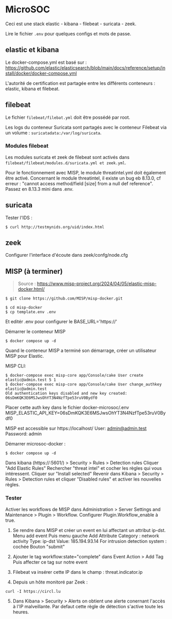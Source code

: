 # MicroSOC

Ceci est une stack elastic - kibana - filebeat - suricata - zeek.

Lire le fichier `.env` pour quelques configs et mots de passe.

## elastic et kibana

Le docker-compose.yml est basé sur :
https://github.com/elastic/elasticsearch/blob/main/docs/reference/setup/install/docker/docker-compose.yml

L'autorité de certification est partagée entre les différents conteneurs : elastic, kibana et filebeat.

## filebeat

Le fichier `filebeat/filebat.yml` doit être possédé par root.

Les logs du conteneur Suricata sont partagés avec le conteneur Filebeat via un volume :
`suricatadata:/var/log/suricata`.

### Modules filebeat
Les modules suricata et zeek de filebeat sont activés dans `filebeat/filebeat/modules.d/suricata.yml et zeek.yml`.

Pour le fonctionnement avec MISP, le module threatintel.yml doit également être activé.
Concernant le module threatintel, il existe un bug eb 8.13.0, cf erreur : "cannot access method/field [size] from a null def reference". Passez en 8.13.3 mini dans .env.



## suricata

Tester l'IDS : 
```
$ curl http://testmynids.org/uid/index.html
```

## zeek

Configurer l'interface d'écoute dans zeek/confg/node.cfg

## MISP (à terminer)

> Source : https://www.misp-project.org/2024/04/05/elastic-misp-docker.html/

```
$ git clone https://github.com/MISP/misp-docker.git
```

```
$ cd misp-docker
$ cp template.env .env
```
Et editér .env pour configurer le BASE_URL='https://<ip>'

Démarrer le conteneur MISP
```
$ docker compose up -d
```

Quand le conteneur MISP a terminé son démarrage, créer un utilisateur MISP pour Elastic.

MISP CLI:
```
$ docker-compose exec misp-core app/Console/cake User create elastic@admin.test 5 1
$ docker-compose exec misp-core app/Console/cake User change_authkey elastic@admin.test
Old authentication keys disabled and new key created: 06sDmKQK3E6MSJwsOhYT3N4NzfTpe53ruV0Bydf0
```

Placer cette auth key dans le fichier docker-microsoc/.env
MISP_ELASTIC_API_KEY=06sDmKQK3E6MSJwsOhYT3N4NzfTpe53ruV0Bydf0

MISP est accessible sur https://localhost/
User: admin@admin.test
Password: admin

Démarrer microsoc-docker :
```
$ docker compose up -d
```
Dans kibana (https://<ip>:5601/) > Security > Rules > Detection rules
Cliquer "Add Elastic Rules"
Rechercher "threat intel" et cocher les règles qui vous intéressent.
Cliquer sur "Install selected"
Revenir dans Kibana > Security > Rules > Detection rules et cliquer "Disabled rules" et activer les nouvelles règles.

### Tester

Activer les workflows de MISP dans Administration > Server Settings and Maintenance > Plugin > Workflow. Configurer Plugin.Workflow_enable à true.
1. Se rendre dans MISP et créer un event en lui affectant un attribut ip-dst.
Menu add event
Puis menu gauche Add Attribute
Category : network activity
Type: ip-dst
Value: 185.194.93.14
For intrusion detection system : cochée
Bouton "submit"

2. Ajouter le tag workflow:state="complete" dans Event Action > Add Tag
Puis affecter ce tag sur notre event

3. Filebeat va insérer cette IP dans le champ : threat.indicator.ip

4. Depuis un hôte monitoré par Zeek :
```
curl -I https://circl.lu
```

5. Dans Kibana > Security > Alerts on obtient une alerte conernant l'accès à l'IP malveillante.
Par defaut cette règle de détection s'active toute les heures.

